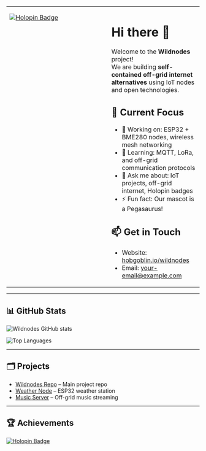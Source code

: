 <table>
<tr>
<td width="250" valign="top">

[![Holopin Badge](https://holopin.io/api/user/wildnodes/badge?size=100)](https://holopin.io/@wildnodes)

</td>
<td valign="top">

# Hi there 👋

Welcome to the **Wildnodes** project!  
We are building **self-contained off-grid internet alternatives** using IoT nodes and open technologies.

## 🔧 Current Focus
- 🔭 Working on: ESP32 + BME280 nodes, wireless mesh networking  
- 🌱 Learning: MQTT, LoRa, and off-grid communication protocols  
- 💬 Ask me about: IoT projects, off-grid internet, Holopin badges  
- ⚡ Fun fact: Our mascot is a Pegasaurus!

## 📫 Get in Touch
- Website: [hobgoblin.io/wildnodes](https://hobgoblin.io/wildnodes)  
- Email: your-email@example.com

</td>
</tr>
</table>

---

## 📊 GitHub Stats

![Wildnodes GitHub stats](https://github-readme-stats.vercel.app/api?username=wildnodes&show_icons=true&theme=radical)

![Top Languages](https://github-readme-stats.vercel.app/api/top-langs/?username=wildnodes&layout=compact)

---

## 🗂 Projects

- [Wildnodes Repo](https://github.com/wildnodes/Wildnodes) – Main project repo  
- [Weather Node](https://github.com/wildnodes/weather-node) – ESP32 weather station  
- [Music Server](https://github.com/wildnodes/music-server) – Off-grid music streaming

---

## 🏆 Achievements

[![Holopin Badge](https://holopin.io/api/user/wildnodes/badge?size=100)](https://holopin.io/@wildnodes)

